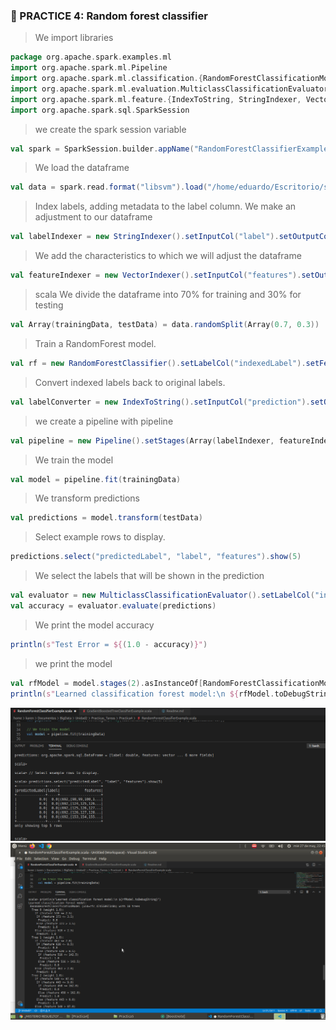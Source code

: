 ### :memo: PRACTICE 4: Random forest classifier 

> We import libraries
```scala
package org.apache.spark.examples.ml
import org.apache.spark.ml.Pipeline
import org.apache.spark.ml.classification.{RandomForestClassificationModel, RandomForestClassifier}
import org.apache.spark.ml.evaluation.MulticlassClassificationEvaluator
import org.apache.spark.ml.feature.{IndexToString, StringIndexer, VectorIndexer}
import org.apache.spark.sql.SparkSession
```
> we create the spark session variable
```scala
val spark = SparkSession.builder.appName("RandomForestClassifierExample").getOrCreate()
```

> We load the dataframe
```scala
val data = spark.read.format("libsvm").load("/home/eduardo/Escritorio/semestre_9/BigData/Unidad2/Practicas_Tareas/Data/sample_libsvm_data.txt")
```
> Index labels, adding metadata to the label column.
> We make an adjustment to our dataframe
```scala
val labelIndexer = new StringIndexer().setInputCol("label").setOutputCol("indexedLabel").fit(data)
```

> We add the characteristics to which we will adjust the dataframe
```scala
val featureIndexer = new VectorIndexer().setInputCol("features").setOutputCol("indexedFeatures").setMaxCategories(4).fit(data)
```

>scala We divide the dataframe into 70% for training and 30% for testing
```scala
val Array(trainingData, testData) = data.randomSplit(Array(0.7, 0.3))
```

> Train a RandomForest model.
```scala
val rf = new RandomForestClassifier().setLabelCol("indexedLabel").setFeaturesCol("indexedFeatures").setNumTrees(10)
```

> Convert indexed labels back to original labels.
```scala
val labelConverter = new IndexToString().setInputCol("prediction").setOutputCol("predictedLabel").setLabels(labelIndexer.labels)
```

> we create a pipeline with pipeline
```scala
val pipeline = new Pipeline().setStages(Array(labelIndexer, featureIndexer, rf, labelConverter))
```

> We train the model
```scala
val model = pipeline.fit(trainingData)
```

> We transform predictions
```scala
val predictions = model.transform(testData)
```

> Select example rows to display.
```scala
predictions.select("predictedLabel", "label", "features").show(5)
```

> We select the labels that will be shown in the prediction
```scala
val evaluator = new MulticlassClassificationEvaluator().setLabelCol("indexedLabel").setPredictionCol("prediction").setMetricName("accuracy")
val accuracy = evaluator.evaluate(predictions)
```
> We print the model accuracy
```scala
println(s"Test Error = ${(1.0 - accuracy)}")
```
> we print the model
```scala
val rfModel = model.stages(2).asInstanceOf[RandomForestClassificationModel]
println(s"Learned classification forest model:\n ${rfModel.toDebugString}")
```

![Alt text](RandomForestClassifer.png "RandomForestClassifierExample")
![Alt text](RamdomForestModel.png "RandomForestClassifierExample")
